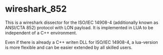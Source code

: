 # wireshark_852
This is a wireshark dissector for the ISO/IEC 14908-4 (additionally known as ANSI/CTA 852) protocol with LON payload. It is implemented in LUA to be independent of a C++ environment.

Even if there is already a C++ writen DLL for ISO/IEC 14908-4, a lua-version is more flexible and can be easier extended by all skilled users.

